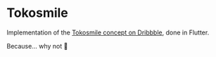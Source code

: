 # Tokosmile
Implementation of the [Tokosmile concept on Dribbble](https://dribbble.com/shots/20562734--Animation-Marketplace-Mobile-App-Concept-Tokosmile), done in Flutter.

Because... why not 🙂
